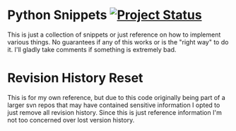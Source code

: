 # Python Snippets [![Project Status](http://stillmaintained.com/vrillusions/python-snippets.png)](http://stillmaintained.com/vrillusions/python-snippets)

This is just a collection of snippets or just reference on how to implement
various things.  No guarantees if any of this works or is the "right way" to
do it.  I'll gladly take comments if something is extremely bad.

# Revision History Reset

This is for my own reference, but due to this code originally being part of a
larger svn repos that may have contained sensitive information I opted to just
remove all revision history.  Since this is just reference information I'm not
too concerned over lost version history.
